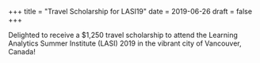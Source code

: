 +++
title = "Travel Scholarship for LASI19"
date = 2019-06-26
draft = false
+++

Delighted to receive a $1,250 travel scholarship to attend the Learning Analytics Summer Institute (LASI) 2019 in the vibrant city of Vancouver, Canada!
